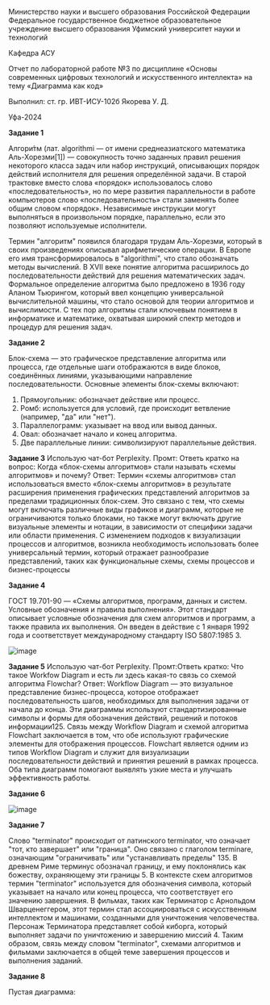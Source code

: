 Министерство науки и высшего образования Российской Федерации Федеральное государственное бюджетное образовательное учреждение высшего образования Уфимский университет науки и технологий

Кафедра АСУ

Отчет по лабораторной работе №3 по дисциплине «Основы современных цифровых технологий и искусственного интеллекта» на тему «Диаграмма как код»

Выполнил: ст. гр. ИВТ-ИСУ-102б Якорева У. Д.

Уфа-2024


**Задание 1**

Алгори́тм (лат. algorithmi — от имени среднеазиатского математика Аль-Хорезми[1]) — совокупность точно заданных правил решения некоторого класса задач или набор инструкций, описывающих порядок действий исполнителя для решения определённой задачи. В старой трактовке вместо слова «порядок» использовалось слово «последовательность», но по мере развития параллельности в работе компьютеров слово «последовательность» стали заменять более общим словом «порядок». Независимые инструкции могут выполняться в произвольном порядке, параллельно, если это позволяют используемые исполнители.

Термин "алгоритм" появился благодаря трудам Аль-Хорезми, который в своих произведениях описывал арифметические операции. В Европе его имя трансформировалось в "algorithmi", что стало обозначать методы вычислений. В XVII веке понятие алгоритма расширилось до последовательности действий для решения математических задач. Формальное определение алгоритма было предложено в 1936 году Аланом Тьюрингом, который ввел концепцию универсальной вычислительной машины, что стало основой для теории алгоритмов и вычислимости. С тех пор алгоритмы стали ключевым понятием в информатике и математике, охватывая широкий спектр методов и процедур для решения задач.

**Задание 2**

Блок-схема — это графическое представление алгоритма или процесса, где отдельные шаги отображаются в виде блоков, соединённых линиями, указывающими направление последовательности. Основные элементы блок-схемы включают:
1. Прямоугольник: обозначает действие или процесс.
2. Ромб: используется для условий, где происходит ветвление (например, "да" или "нет").
3. Параллелограмм: указывает на ввод или вывод данных.
4. Овал: обозначает начало и конец алгоритма.
5. Две параллельные линии: символизируют параллельные действия.

**Задание 3**
Использую чат-бот Perplexity.
Промт: Ответь кратко на вопрос: Когда «блок-схемы алгоритмов» стали называть
«схемы алгоритмов» и почему? 
Ответ: Термин «схемы алгоритмов» стал использоваться вместо «блок-схемы алгоритмов» в результате расширения применения графических представлений алгоритмов за пределами традиционных блок-схем. Это связано с тем, что схемы могут включать различные виды графиков и диаграмм, которые не ограничиваются только блоками, но также могут включать другие визуальные элементы и нотации, в зависимости от специфики задачи или области применения.
С изменением подходов к визуализации процессов и алгоритмов, возникла необходимость использовать более универсальный термин, который отражает разнообразие представлений, таких как функциональные схемы, схемы процессов и бизнес-процессы

**Задание 4**

ГОСТ 19.701-90 — «Схемы алгоритмов, программ, данных и систем. Условные обозначения и правила выполнения». Этот стандарт описывает условные обозначения для схем алгоритмов и программ, а также правила их выполнения. Он введен в действие с 1 января 1992 года и соответствует международному стандарту ISO 5807:1985 3.

![image](https://github.com/user-attachments/assets/96241bec-769c-42a9-9ec9-e0dffcb826bc)

**Задание 5**
Использую чат-бот Perplexity.
Промт:Ответь кратко: Что такое Workfow Diagram и есть ли здесь какая-то связь
со схемой алгоритма Flowchar?
Ответ: Workflow Diagram — это визуальное представление бизнес-процесса, которое отображает последовательность шагов, необходимых для выполнения задачи от начала до конца. Эти диаграммы используют стандартизированные символы и формы для обозначения действий, решений и потоков информации125.
Связь между Workflow Diagram и схемой алгоритма Flowchart заключается в том, что обе используют графические элементы для отображения процессов. Flowchart является одним из типов Workflow Diagram и служит для визуализации последовательности действий и принятия решений в рамках процесса. Оба типа диаграмм помогают выявлять узкие места и улучшать эффективность работы.

**Задание 6**

![image](https://github.com/user-attachments/assets/ab4b0abe-b3b8-43a1-9859-57600afba96a)

**Задание 7**

Слово "terminator" происходит от латинского terminator, что означает "тот, кто завершает" или "граница". Оно связано с глаголом terminare, означающим "ограничивать" или "устанавливать пределы" 135. В древнем Риме терминус обозначал границу, и ему поклонялись как божеству, охраняющему эти границы 5.
В контексте схем алгоритмов термин "terminator" используется для обозначения символа, который указывает на начало или конец процесса, что соответствует его значению завершения. В фильмах, таких как Терминатор с Арнольдом Шварценеггером, этот термин стал ассоциироваться с искусственным интеллектом и машинами, созданными для уничтожения человечества. Персонаж Терминатора представляет собой киборга, который выполняет задачи по уничтожению и завершению миссий 4.
Таким образом, связь между словом "terminator", схемами алгоритмов и фильмами заключается в общей теме завершения процессов и выполнения заданий.

**Задание 8**

Пустая диаграмма:


